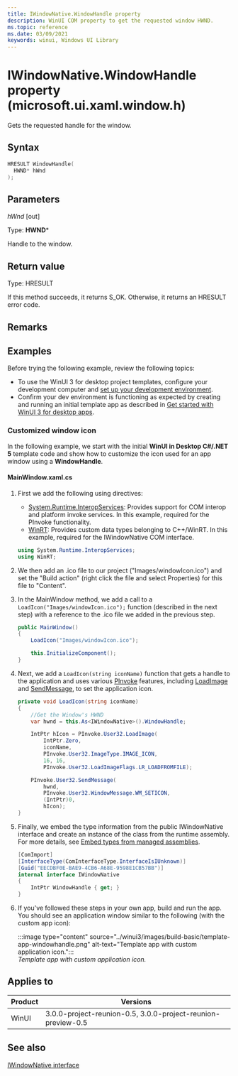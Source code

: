 ```yaml
---
title: IWindowNative.WindowHandle property
description: WinUI COM property to get the requested window HWND. 
ms.topic: reference
ms.date: 03/09/2021
keywords: winui, Windows UI Library
---
```


# IWindowNative.WindowHandle property (microsoft.ui.xaml.window.h)

Gets the requested handle for the window.

## Syntax

<!--
[
    object,
    uuid( EECDBF0E-BAE9-4CB6-A68E-9598E1CB57BB ),
    local,
    pointer_default(unique)
]
interface IWindowNative: IUnknown
{
    [propget] HRESULT WindowHandle([out, retval] HWND* hWnd);
};
-->

```cpp
HRESULT WindowHandle(
  HWND* hWnd
);
```

## Parameters

*hWnd* [out]

Type: **HWND***

Handle to the window.

## Return value

Type: HRESULT

If this method succeeds, it returns S_OK. Otherwise, it returns an HRESULT error code.

## Remarks

## Examples

Before trying the following example, review the following topics:

- To use the WinUI 3 for desktop project templates, configure your development computer and [set up your development environment](../../project-reunion/set-up-your-development-environment.md).
- Confirm your dev environment is functioning as expected by creating and running an initial template app as described in [Get started with WinUI 3 for desktop apps](../winui3/get-started-winui3-for-desktop.md).

### Customized window icon

In the following example, we start with the initial **WinUI in Desktop C#/.NET 5** template code and show how to customize the icon used for an app window using a **WindowHandle**.

#### MainWindow.xaml.cs

1. First we add the following using directives:

    - [System.Runtime.InteropServices](/dotnet/api/system.runtime.interopservices): Provides support for COM interop and platform invoke services. In this example, required for the PInvoke functionality.
    - [WinRT](/uwp/cpp-ref-for-winrt/winrt): Provides custom data types belonging to C++/WinRT. In this example, required for the IWindowNative COM interface.

    ```csharp
    using System.Runtime.InteropServices;
    using WinRT;
    ```

1. We then add an .ico file to our project ("Images/windowIcon.ico") and set the "Build action" (right click the file and select Properties) for this file to "Content".

1. In the MainWindow method, we add a call to a `LoadIcon("Images/windowIcon.ico");` function (described in the next step) with a reference to the .ico file we added in the previous step.

    ```csharp
    public MainWindow()
    {
        LoadIcon("Images/windowIcon.ico");
    
        this.InitializeComponent();
    }
    ```

1. Next, we add a `LoadIcon(string iconName)` function that gets a handle to the application and uses various [PInvoke](/dotnet/standard/native-interop/pinvoke) features, including [LoadImage](/windows/win32/api/winuser/nf-winuser-loadimagew) and [SendMessage](/windows/win32/api/winuser/nf-winuser-sendmessage), to set the application icon.

    ```csharp
    private void LoadIcon(string iconName)
    {
        //Get the Window's HWND
        var hwnd = this.As<IWindowNative>().WindowHandle;
    
        IntPtr hIcon = PInvoke.User32.LoadImage(
            IntPtr.Zero, 
            iconName,
            PInvoke.User32.ImageType.IMAGE_ICON, 
            16, 16, 
            PInvoke.User32.LoadImageFlags.LR_LOADFROMFILE);
    
        PInvoke.User32.SendMessage(
            hwnd, 
            PInvoke.User32.WindowMessage.WM_SETICON, 
            (IntPtr)0, 
            hIcon);
    }    
    ```

1. Finally, we embed the type information from the public IWindowNative interface and create an instance of the class from the runtime assembly. For more details, see [Embed types from managed assemblies](/dotnet/standard/assembly/embed-types-visual-studio).

    ```csharp
    [ComImport]
    [InterfaceType(ComInterfaceType.InterfaceIsIUnknown)]
    [Guid("EECDBF0E-BAE9-4CB6-A68E-9598E1CB57BB")]
    internal interface IWindowNative
    {
        IntPtr WindowHandle { get; }
    }
    ```

1. If you've followed these steps in your own app, build and run the app. You should see an application window similar to the following (with the custom app icon):

    :::image type="content" source="../winui3/images/build-basic/template-app-windowhandle.png" alt-text="Template app with custom application icon.":::<br/>*Template app with custom application icon.*

## Applies to

| Product | Versions |
| --- | --- |
| WinUI | 3.0.0-project-reunion-0.5, 3.0.0-project-reunion-preview-0.5 |

## See also

[IWindowNative interface](iwindownative.md)
